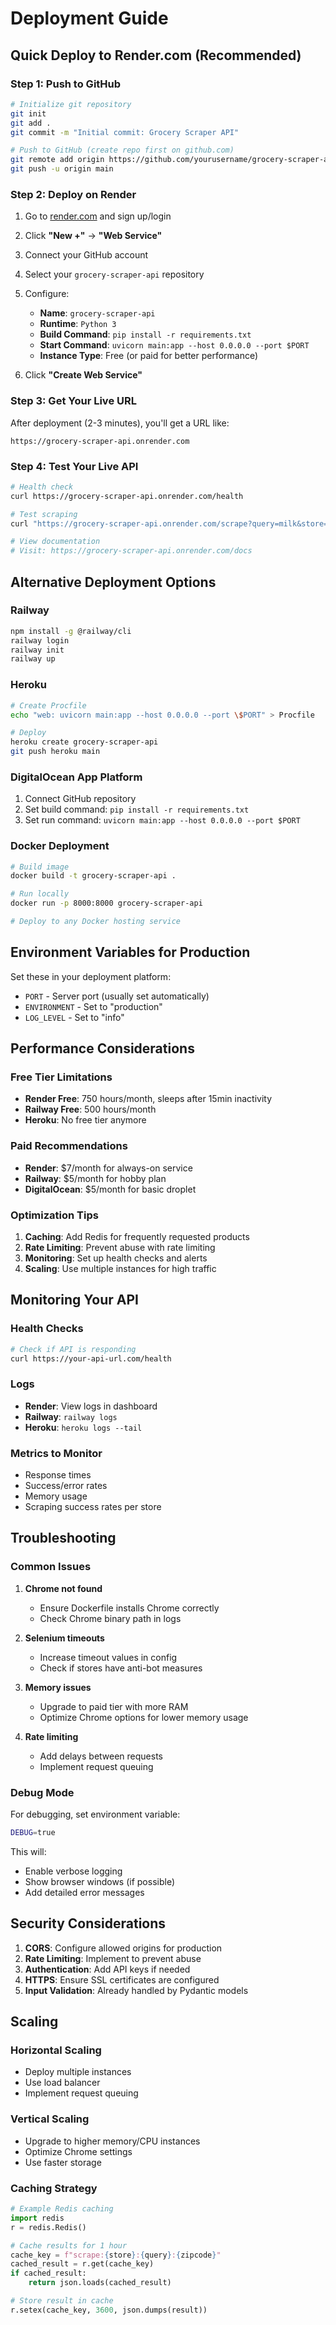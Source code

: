 # Deployment Guide

## Quick Deploy to Render.com (Recommended)

### Step 1: Push to GitHub

```bash
# Initialize git repository
git init
git add .
git commit -m "Initial commit: Grocery Scraper API"

# Push to GitHub (create repo first on github.com)
git remote add origin https://github.com/yourusername/grocery-scraper-api.git
git push -u origin main
```

### Step 2: Deploy on Render

1. Go to [render.com](https://render.com) and sign up/login
2. Click **"New +"** → **"Web Service"**
3. Connect your GitHub account
4. Select your `grocery-scraper-api` repository
5. Configure:
   - **Name**: `grocery-scraper-api`
   - **Runtime**: `Python 3`
   - **Build Command**: `pip install -r requirements.txt`
   - **Start Command**: `uvicorn main:app --host 0.0.0.0 --port $PORT`
   - **Instance Type**: Free (or paid for better performance)

6. Click **"Create Web Service"**

### Step 3: Get Your Live URL

After deployment (2-3 minutes), you'll get a URL like:
```
https://grocery-scraper-api.onrender.com
```

### Step 4: Test Your Live API

```bash
# Health check
curl https://grocery-scraper-api.onrender.com/health

# Test scraping
curl "https://grocery-scraper-api.onrender.com/scrape?query=milk&store=gianteagle&zipcode=15213"

# View documentation
# Visit: https://grocery-scraper-api.onrender.com/docs
```

## Alternative Deployment Options

### Railway

```bash
npm install -g @railway/cli
railway login
railway init
railway up
```

### Heroku

```bash
# Create Procfile
echo "web: uvicorn main:app --host 0.0.0.0 --port \$PORT" > Procfile

# Deploy
heroku create grocery-scraper-api
git push heroku main
```

### DigitalOcean App Platform

1. Connect GitHub repository
2. Set build command: `pip install -r requirements.txt`
3. Set run command: `uvicorn main:app --host 0.0.0.0 --port $PORT`

### Docker Deployment

```bash
# Build image
docker build -t grocery-scraper-api .

# Run locally
docker run -p 8000:8000 grocery-scraper-api

# Deploy to any Docker hosting service
```

## Environment Variables for Production

Set these in your deployment platform:

- `PORT` - Server port (usually set automatically)
- `ENVIRONMENT` - Set to "production"
- `LOG_LEVEL` - Set to "info"

## Performance Considerations

### Free Tier Limitations
- **Render Free**: 750 hours/month, sleeps after 15min inactivity
- **Railway Free**: 500 hours/month
- **Heroku**: No free tier anymore

### Paid Recommendations
- **Render**: $7/month for always-on service
- **Railway**: $5/month for hobby plan
- **DigitalOcean**: $5/month for basic droplet

### Optimization Tips
1. **Caching**: Add Redis for frequently requested products
2. **Rate Limiting**: Prevent abuse with rate limiting
3. **Monitoring**: Set up health checks and alerts
4. **Scaling**: Use multiple instances for high traffic

## Monitoring Your API

### Health Checks
```bash
# Check if API is responding
curl https://your-api-url.com/health
```

### Logs
- **Render**: View logs in dashboard
- **Railway**: `railway logs`
- **Heroku**: `heroku logs --tail`

### Metrics to Monitor
- Response times
- Success/error rates
- Memory usage
- Scraping success rates per store

## Troubleshooting

### Common Issues

1. **Chrome not found**
   - Ensure Dockerfile installs Chrome correctly
   - Check Chrome binary path in logs

2. **Selenium timeouts**
   - Increase timeout values in config
   - Check if stores have anti-bot measures

3. **Memory issues**
   - Upgrade to paid tier with more RAM
   - Optimize Chrome options for lower memory usage

4. **Rate limiting**
   - Add delays between requests
   - Implement request queuing

### Debug Mode

For debugging, set environment variable:
```bash
DEBUG=true
```

This will:
- Enable verbose logging
- Show browser windows (if possible)
- Add detailed error messages

## Security Considerations

1. **CORS**: Configure allowed origins for production
2. **Rate Limiting**: Implement to prevent abuse
3. **Authentication**: Add API keys if needed
4. **HTTPS**: Ensure SSL certificates are configured
5. **Input Validation**: Already handled by Pydantic models

## Scaling

### Horizontal Scaling
- Deploy multiple instances
- Use load balancer
- Implement request queuing

### Vertical Scaling
- Upgrade to higher memory/CPU instances
- Optimize Chrome settings
- Use faster storage

### Caching Strategy
```python
# Example Redis caching
import redis
r = redis.Redis()

# Cache results for 1 hour
cache_key = f"scrape:{store}:{query}:{zipcode}"
cached_result = r.get(cache_key)
if cached_result:
    return json.loads(cached_result)

# Store result in cache
r.setex(cache_key, 3600, json.dumps(result))
```
